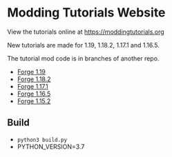 # Modding Tutorials Website

View the tutorials online at https://moddingtutorials.org 

New tutorials are made for 1.19, 1.18.2, 1.17.1 and 1.16.5.  

The tutorial mod code is in branches of another repo. 
- [Forge 1.19](https://github.com/LukeGrahamLandry/modding-tutorials/tree/forge-1.19.x)
- [Forge 1.18.2](https://github.com/LukeGrahamLandry/modding-tutorials/tree/forge-1.18.x)
- [Forge 1.17.1](https://github.com/LukeGrahamLandry/modding-tutorials/tree/forge-1.17.1)
- [Forge 1.16.5](https://github.com/LukeGrahamLandry/modding-tutorials/tree/forge-1.16.5)
- [Forge 1.15.2](https://github.com/LukeGrahamLandry/modding-tutorials/tree/forge-1.15.2)

## Build

- `python3 build.py`
- PYTHON_VERSION=3.7
